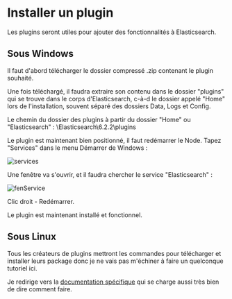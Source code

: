 # Installer un plugin

Les plugins seront utiles pour ajouter des fonctionnalités à Elasticsearch. 

## Sous Windows

Il faut d'abord télécharger le dossier compressé .zip contenant le plugin souhaité. 

Une fois téléchargé, il faudra extraire son contenu dans le dossier "plugins" qui se trouve dans le corps d'Elasticsearch, c-à-d le dossier appelé "Home" lors de l'installation, souvent séparé des dossiers Data, Logs et Config. 

Le chemin du dossier des plugins à partir du dossier "Home" ou "Elasticsearch" : \Elasticsearch\6.2.2\plugins

Le plugin est maintenant bien positionné, il faut redémarrer le Node.
Tapez "Services" dans le menu Démarrer de Windows :

![services](/uploads/72f16b5177b51e74807f3e13cd566c75/services.png)

Une fenêtre va s'ouvrir, et il faudra chercher le service "Elasticsearch" :

![fenService](/uploads/e72a372a5d2d1ca1bd0748e5454708cd/fenService.PNG)

Clic droit - Redémarrer.

Le plugin est maintenant installé et fonctionnel. 

## Sous Linux

Tous les créateurs de plugins mettront les commandes pour télécharger et installer leurs package donc je ne vais pas m'échiner à faire un quelconque tutoriel ici. 

Je redirige vers la [documentation spécifique](https://www.elastic.co/guide/en/elasticsearch/plugins/current/installation.html) qui se charge aussi très bien de dire comment faire.